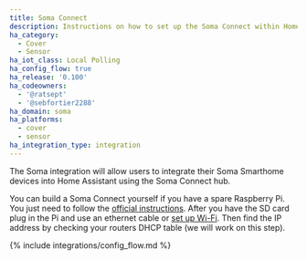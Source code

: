 ```yaml
---
title: Soma Connect
description: Instructions on how to set up the Soma Connect within Home Assistant.
ha_category:
  - Cover
  - Sensor
ha_iot_class: Local Polling
ha_config_flow: true
ha_release: '0.100'
ha_codeowners:
  - '@ratsept'
  - '@sebfortier2288'
ha_domain: soma
ha_platforms:
  - cover
  - sensor
ha_integration_type: integration
---
```


The Soma integration will allow users to integrate their Soma Smarthome devices into Home Assistant using the Soma Connect hub.

You can build a Soma Connect yourself if you have a spare Raspberry Pi. You just need to follow the [ official instructions](https://somasmarthome.zendesk.com/hc/en-us/articles/360035521234-Install-SOMA-Connect-software-on-SOMA-Connect-Raspberry-Pi). After you have the SD card plug in the Pi and use an ethernet cable or [set up Wi-Fi](https://somasmarthome.zendesk.com/hc/en-us/articles/360026210333-Configuring-Wi-Fi-access). Then find the IP address by checking your routers DHCP table (we will work on this step).

{% include integrations/config_flow.md %}
